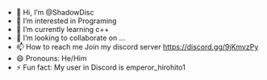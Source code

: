 - 👋 Hi, I’m @ShadowDisc
- 👀 I’m interested in Programing
- 🌱 I’m currently learning c++
- 💞️ I’m looking to collaborate on ...
- 📫 How to reach me Join my discord server https://discord.gg/9jKmvzPy
- 😄 Pronouns: He/Him
- ⚡ Fun fact: My user in Discord is emperor_hirohito1

<!---
ShadowDisc/ShadowDisc is a ✨ special ✨ repository because its `README.md` (this file) appears on your GitHub profile.
You can click the Preview link to take a look at your changes.
--->
